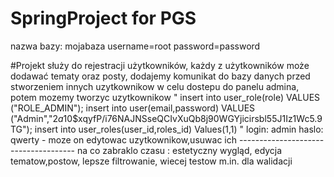 # SpringProject for PGS

nazwa bazy: mojabaza
username=root
password=password

#Projekt służy do rejestracji użytkowników, każdy z użytkowników może dodawać tematy oraz posty, 
  dodajemy komunikat do bazy danych  przed stworzeniem innych uzytkownikow w celu dostepu do panelu admina, potem mozemy tworzyc uzytkownikow
"
insert into user_role(role) VALUES ("ROLE_ADMIN");
insert into user(email,password) VALUES ("Admin","$2a$10$xqyfP/i76NAJNSseQCIvXuQb8j90WGYjicirsbl55J1Iz1Wc5.9TG");
insert into user_roles(user_id,roles_id) Values(1,1)
"
login: admin     haslo: qwerty   - moze on edytowac uzytkownikow,usuwac ich
------------------------------------- na co zabraklo czasu : estetyczny wygląd, edycja tematow,postow, lepsze filtrowanie, wiecej testow m.in. dla walidacji
